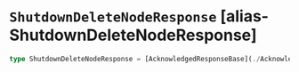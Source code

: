 # `ShutdownDeleteNodeResponse` [alias-ShutdownDeleteNodeResponse]
```typescript
type ShutdownDeleteNodeResponse = [AcknowledgedResponseBase](./AcknowledgedResponseBase.md);
```
